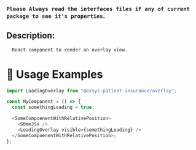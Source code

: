 ### `Please Always read the interfaces files if any of current package to see it's properties`.

## Description:

```sh
  React component to render an overlay view.
```

# 🔨 Usage Examples

```typescript
import LoadingOverlay from "@exsys-patient-insurance/overlay";

const MyComponent = () => {
  const somethingLoading = true;

  <SomeCompoenentWithRelativePosition>
    <SOmeJSx />
    <LoadingOverlay visible={somethingLoading} />
  </SomeCompoenentWithRelativePosition>;
};
```

